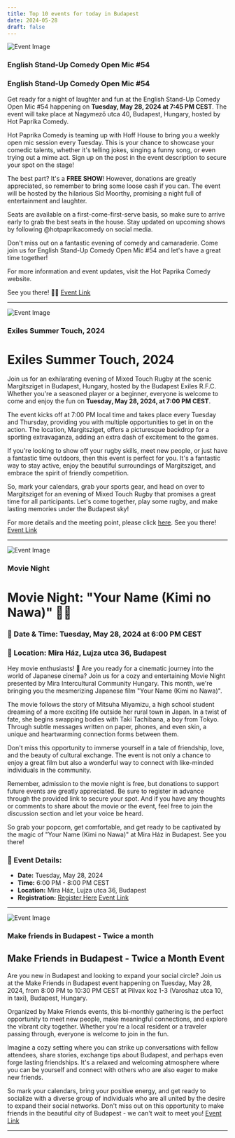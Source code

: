 ```yaml
---
title: Top 10 events for today in Budapest
date: 2024-05-28
draft: false
---
```


![Event Image](https://scontent-fra5-1.xx.fbcdn.net/v/t39.30808-6/441071010_460156086585658_1836101948141841517_n.jpg?stp=dst-jpg_p180x540&_nc_cat=110&ccb=1-7&_nc_sid=5f2048&_nc_ohc=_W0fpflHPHgQ7kNvgElKhEr&_nc_ht=scontent-fra5-1.xx&oh=00_AYAOpQCxOyCpIVmoRxIlGvm6cEbtofPr8my9aB3z6TJJ9g&oe=665B23BE)

 ### English Stand-Up Comedy Open Mic #54

### English Stand-Up Comedy Open Mic #54

Get ready for a night of laughter and fun at the English Stand-Up Comedy Open Mic #54 happening on **Tuesday, May 28, 2024 at 7:45 PM CEST**. The event will take place at Nagymező utca 40, Budapest, Hungary, hosted by Hot Paprika Comedy.

Hot Paprika Comedy is teaming up with Hoff House to bring you a weekly open mic session every Tuesday. This is your chance to showcase your comedic talents, whether it's telling jokes, singing a funny song, or even trying out a mime act. Sign up on the post in the event description to secure your spot on the stage!

The best part? It's a **FREE SHOW**! However, donations are greatly appreciated, so remember to bring some loose cash if you can. The event will be hosted by the hilarious Sid Moorthy, promising a night full of entertainment and laughter.

Seats are available on a first-come-first-serve basis, so make sure to arrive early to grab the best seats in the house. Stay updated on upcoming shows by following @hotpaprikacomedy on social media.

Don't miss out on a fantastic evening of comedy and camaraderie. Come join us for English Stand-Up Comedy Open Mic #54 and let's have a great time together!

For more information and event updates, visit the Hot Paprika Comedy website.

See you there! 🎤🤣
[Event Link](https://facebook.com/events/2229264867405157)

---
![Event Image](https://scontent-fra3-1.xx.fbcdn.net/v/t39.30808-6/443929304_1008170667982449_5497021494033110863_n.jpg?stp=dst-jpg_s960x960&_nc_cat=109&ccb=1-7&_nc_sid=5f2048&_nc_ohc=K4108jiBIysQ7kNvgHZWJ7B&_nc_ht=scontent-fra3-1.xx&oh=00_AYDPsBIZ8klcbUT-_dYKpQTOykuZSjvAD_gV7AjXNqJS_w&oe=665B3B2B)

 ### Exiles Summer Touch, 2024

# Exiles Summer Touch, 2024

Join us for an exhilarating evening of Mixed Touch Rugby at the scenic Margitsziget in Budapest, Hungary, hosted by the Budapest Exiles R.F.C. Whether you're a seasoned player or a beginner, everyone is welcome to come and enjoy the fun on **Tuesday, May 28, 2024, at 7:00 PM CEST**.

The event kicks off at 7:00 PM local time and takes place every Tuesday and Thursday, providing you with multiple opportunities to get in on the action. The location, Margitsziget, offers a picturesque backdrop for a sporting extravaganza, adding an extra dash of excitement to the games.

If you're looking to show off your rugby skills, meet new people, or just have a fantastic time outdoors, then this event is perfect for you. It's a fantastic way to stay active, enjoy the beautiful surroundings of Margitsziget, and embrace the spirit of friendly competition.

So, mark your calendars, grab your sports gear, and head on over to Margitsziget for an evening of Mixed Touch Rugby that promises a great time for all participants. Let's come together, play some rugby, and make lasting memories under the Budapest sky!

For more details and the meeting point, please click [here](https://maps.app.goo.gl/cFzLbmB8Gm6RgiYV7). See you there!
[Event Link](https://facebook.com/events/797675442339624)

---
![Event Image](https://scontent-fra3-2.xx.fbcdn.net/v/t39.30808-6/441068739_461867603065692_3977936887302664357_n.jpg?stp=dst-jpg_p180x540&_nc_cat=104&ccb=1-7&_nc_sid=5f2048&_nc_ohc=96G3mTUOHXsQ7kNvgFi6asQ&_nc_ht=scontent-fra3-2.xx&oh=00_AYATvxHOATVd-RiBziLuZIyhuNguFITW3NjhQ37TO7m1Yg&oe=665B1788)

 ### Movie Night

# Movie Night: "Your Name (Kimi no Nawa)" 🎥✨

### 📅 Date & Time: Tuesday, May 28, 2024 at 6:00 PM CEST
### 📍 Location: Mira Ház, Lujza utca 36, Budapest

Hey movie enthusiasts! 🍿 Are you ready for a cinematic journey into the world of Japanese cinema? Join us for a cozy and entertaining Movie Night presented by Mira Intercultural Community Hungary. This month, we're bringing you the mesmerizing Japanese film "Your Name (Kimi no Nawa)".

The movie follows the story of Mitsuha Miyamizu, a high school student dreaming of a more exciting life outside her rural town in Japan. In a twist of fate, she begins swapping bodies with Taki Tachibana, a boy from Tokyo. Through subtle messages written on paper, phones, and even skin, a unique and heartwarming connection forms between them.

Don't miss this opportunity to immerse yourself in a tale of friendship, love, and the beauty of cultural exchange. The event is not only a chance to enjoy a great film but also a wonderful way to connect with like-minded individuals in the community.

Remember, admission to the movie night is free, but donations to support future events are greatly appreciated. Be sure to register in advance through the provided link to secure your spot. And if you have any thoughts or comments to share about the movie or the event, feel free to join the discussion section and let your voice be heard.

So grab your popcorn, get comfortable, and get ready to be captivated by the magic of "Your Name (Kimi no Nawa)" at Mira Ház in Budapest. See you there!

### 🌟 Event Details:
- **Date:** Tuesday, May 28, 2024
- **Time:** 6:00 PM - 8:00 PM CEST
- **Location:** Mira Ház, Lujza utca 36, Budapest
- **Registration:** [Register Here](https://forms.gle/ivkxrJXTE9AdEJLA9)
[Event Link](https://facebook.com/events/1333017508088159)

---
![Event Image](https://scontent-fra3-1.xx.fbcdn.net/v/t39.30808-6/277760027_5038879226168477_2711300979677196346_n.jpg?_nc_cat=106&ccb=1-7&_nc_sid=5f2048&_nc_ohc=ixx6O1BV2VMQ7kNvgEb9UAg&_nc_ht=scontent-fra3-1.xx&oh=00_AYCoSWMSSihOPtq7UNbDVwWAtAzOm6gt4D4j2ZE63KqPPA&oe=665B348F)

 ### Make friends in Budapest - Twice a month

## Make Friends in Budapest - Twice a Month Event

Are you new in Budapest and looking to expand your social circle? Join us at the Make Friends in Budapest event happening on Tuesday, May 28, 2024, from 8:00 PM to 10:30 PM CEST at Pilvax koz 1-3 (Varoshaz utca 10, in taxi), Budapest, Hungary.

Organized by Make Friends events, this bi-monthly gathering is the perfect opportunity to meet new people, make meaningful connections, and explore the vibrant city together. Whether you're a local resident or a traveler passing through, everyone is welcome to join in the fun.

Imagine a cozy setting where you can strike up conversations with fellow attendees, share stories, exchange tips about Budapest, and perhaps even forge lasting friendships. It's a relaxed and welcoming atmosphere where you can be yourself and connect with others who are also eager to make new friends.

So mark your calendars, bring your positive energy, and get ready to socialize with a diverse group of individuals who are all united by the desire to expand their social networks. Don't miss out on this opportunity to make friends in the beautiful city of Budapest - we can't wait to meet you!
[Event Link](https://facebook.com/events/709160000511127)

---
